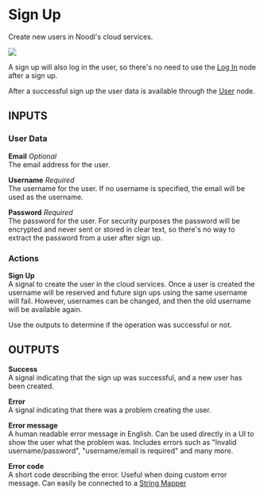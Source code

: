 # Sign Up

Create new users in Noodl's cloud services.

<div class="ndl-images">
    <img src="/modules/cloud-services-user-management/signup.png" class="ndl-image med"></img>   
</div>

A sign up will also log in the user, so there's no need to use the [Log In](modules/cloud-services-user-management/login.md) node after a sign up.

After a successful sign up the user data is available through the [User](modules/cloud-services-user-management/user.md) node.


## INPUTS

### User Data
**Email**  _Optional_  
The email address for the user.

**Username**  _Required_  
The username for the user. If no username is specified, the email will be used as the username. 

**Password**  _Required_  
The password for the user. For security purposes the password will be encrypted and never sent or stored in clear text, so there's no way to extract the password from a user after sign up.

### Actions

**Sign Up**  
A signal to create the user in the cloud services. Once a user is created the username will be reserved and future sign ups using the same username will fail. However, usernames can be changed, and then the old username will be available again.

Use the outputs to determine if the operation was successful or not.

## OUTPUTS

**Success**  
A signal indicating that the sign up was successful, and a new user has been created.

**Error**  
A signal indicating that there was a problem creating the user.

**Error message**  
A human readable error message in English. Can be used directly in a UI to show the user what the problem was. Includes errors such as "Invalid username/password", "username/email is required" and many more.

**Error code**  
A short code describing the error. Useful when doing custom error message. Can easily be connected to a [String Mapper](/nodes/utilities/string-mapper.md)
